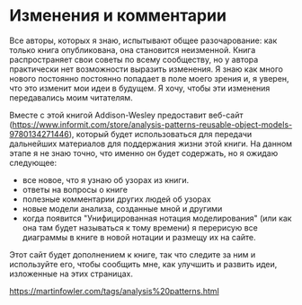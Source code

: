 # Изменения и комментарии

Все авторы, которых я знаю, испытывают общее разочарование: как только книга опубликована, она становится неизменной. Книга распространяет свои советы по всему сообществу, но у автора практически нет возможности выразить изменения. Я знаю как много нового постоянно постоянно попадает в поле моего зрения и, я уверен, что это изменит мои идеи в будущем. Я хочу, чтобы эти изменения передавались моим читателям. 

Вместе с этой книгой Addison-Wesley предоставит веб-сайт (https://www.informit.com/store/analysis-patterns-reusable-object-models-9780134271446), который будет использоваться для передачи дальнейших материалов для поддержания жизни этой книги. На данном этапе я не знаю точно, что именно он будет содержать, но я ожидаю следующее: 

 - все новое, что я узнаю об узорах из книги.
 - ответы на вопросы о книге
 - полезные комментарии других людей об узорах
 - новые модели анализа, созданные мной и другими
 - когда появится "Унифицированная нотация моделирования" (или как она там будет называться к тому времени) я перерисую все диаграммы в книге в новой нотации и размещу их на сайте. 

Этот сайт будет дополнением к книге, так что следите за ним и используйте его, чтобы сообщить мне, как улучшить и развить идеи, изложенные на этих страницах.  

https://martinfowler.com/tags/analysis%20patterns.html